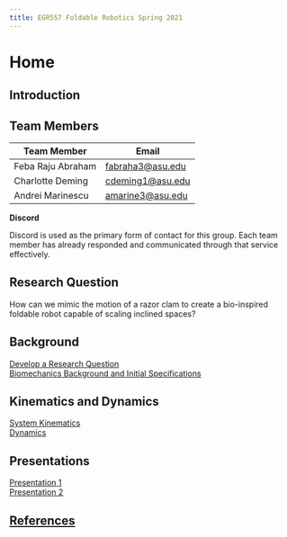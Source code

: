 ```yaml
---
title: EGR557 Foldable Robotics Spring 2021
---
```


# Home

## Introduction

## Team Members

|Team Member|Email|
|---|---|
|Feba Raju Abraham|fabraha3@asu.edu|
|Charlotte Deming|cdeming1@asu.edu|
|Andrei Marinescu|amarine3@asu.edu|

**Discord**

Discord is used as the primary form of contact for this group. Each team member has already responded and communicated through that service effectively. 

## Research Question
How can we mimic the motion of a razor clam to create a bio-inspired foldable robot capable of scaling inclined spaces?

## Background
[Develop a Research Question](develop-a-research-question.md)  
[Biomechanics Background and Initial Specifications](biomechanics-background-and-initial-specifications.md) 

## Kinematics and Dynamics
[System Kinematics](System_Kinematics.ipynb_-_Colaboratory.pdf)  
[Dynamics](dynamicsTotal.pdf) 

## Presentations
[Presentation 1](presentation1.md)  
[Presentation 2](presentation2.md)

## [References](references.md)


